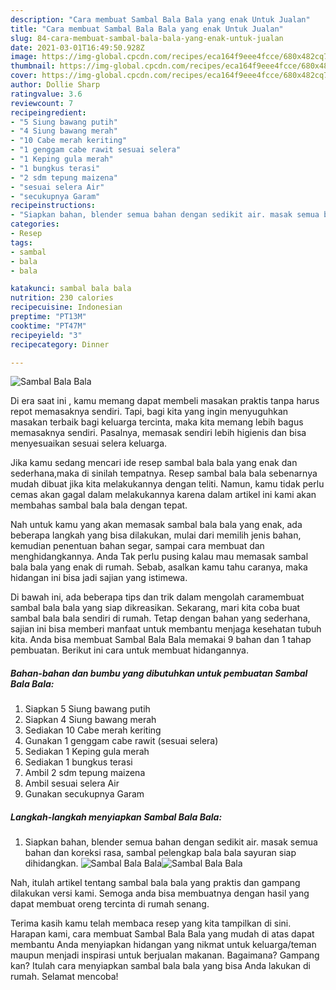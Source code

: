 ```yaml
---
description: "Cara membuat Sambal Bala Bala yang enak Untuk Jualan"
title: "Cara membuat Sambal Bala Bala yang enak Untuk Jualan"
slug: 84-cara-membuat-sambal-bala-bala-yang-enak-untuk-jualan
date: 2021-03-01T16:49:50.928Z
image: https://img-global.cpcdn.com/recipes/eca164f9eee4fcce/680x482cq70/sambal-bala-bala-foto-resep-utama.jpg
thumbnail: https://img-global.cpcdn.com/recipes/eca164f9eee4fcce/680x482cq70/sambal-bala-bala-foto-resep-utama.jpg
cover: https://img-global.cpcdn.com/recipes/eca164f9eee4fcce/680x482cq70/sambal-bala-bala-foto-resep-utama.jpg
author: Dollie Sharp
ratingvalue: 3.6
reviewcount: 7
recipeingredient:
- "5 Siung bawang putih"
- "4 Siung bawang merah"
- "10 Cabe merah keriting"
- "1 genggam cabe rawit sesuai selera"
- "1 Keping gula merah"
- "1 bungkus terasi"
- "2 sdm tepung maizena"
- "sesuai selera Air"
- "secukupnya Garam"
recipeinstructions:
- "Siapkan bahan, blender semua bahan dengan sedikit air. masak semua bahan dan koreksi rasa, sambal pelengkap bala bala sayuran siap dihidangkan."
categories:
- Resep
tags:
- sambal
- bala
- bala

katakunci: sambal bala bala 
nutrition: 230 calories
recipecuisine: Indonesian
preptime: "PT13M"
cooktime: "PT47M"
recipeyield: "3"
recipecategory: Dinner

---
```



![Sambal Bala Bala](https://img-global.cpcdn.com/recipes/eca164f9eee4fcce/680x482cq70/sambal-bala-bala-foto-resep-utama.jpg)

Di era  saat ini , kamu memang dapat membeli masakan praktis tanpa harus repot memasaknya sendiri. Tapi, bagi kita yang ingin menyuguhkan masakan terbaik bagi keluarga tercinta, maka kita memang lebih bagus memasaknya sendiri. Pasalnya, memasak sendiri lebih higienis dan bisa menyesuaikan sesuai selera keluarga.

Jika kamu sedang mencari ide resep sambal bala bala yang enak dan sederhana,maka di sinilah tempatnya. Resep sambal bala bala  sebenarnya mudah dibuat jika kita melakukannya dengan teliti. Namun, kamu tidak perlu cemas akan gagal dalam melakukannya 
karena dalam artikel ini kami akan membahas sambal bala bala dengan tepat.  



Nah untuk kamu yang akan memasak sambal bala bala yang enak, ada beberapa langkah yang bisa dilakukan, mulai dari memilih jenis bahan, kemudian penentuan bahan segar, sampai cara membuat dan menghidangkannya. Anda Tak perlu pusing kalau mau memasak sambal bala bala yang enak di rumah. Sebab, asalkan kamu  tahu caranya, maka hidangan ini bisa jadi sajian yang istimewa.

Di bawah ini, ada beberapa tips dan trik dalam mengolah caramembuat sambal bala bala yang siap dikreasikan. Sekarang, mari kita coba buat sambal bala bala sendiri di rumah. Tetap dengan bahan yang sederhana, sajian ini bisa memberi manfaat untuk membantu menjaga kesehatan tubuh kita. Anda bisa membuat Sambal Bala Bala memakai 9 bahan dan 1 tahap pembuatan. Berikut ini cara untuk membuat hidangannya.

<!--inarticleads1-->

##### Bahan-bahan dan bumbu yang dibutuhkan untuk pembuatan Sambal Bala Bala:

1. Siapkan 5 Siung bawang putih
1. Siapkan 4 Siung bawang merah
1. Sediakan 10 Cabe merah keriting
1. Gunakan 1 genggam cabe rawit (sesuai selera)
1. Sediakan 1 Keping gula merah
1. Sediakan 1 bungkus terasi
1. Ambil 2 sdm tepung maizena
1. Ambil sesuai selera Air
1. Gunakan secukupnya Garam




<!--inarticleads2-->

##### Langkah-langkah menyiapkan Sambal Bala Bala:

1. Siapkan bahan, blender semua bahan dengan sedikit air. masak semua bahan dan koreksi rasa, sambal pelengkap bala bala sayuran siap dihidangkan.
<img src="https://img-global.cpcdn.com/steps/ffb3b1a60b0158d0/160x128cq70/sambal-bala-bala-langkah-memasak-1-foto.jpg" alt="Sambal Bala Bala"><img src="https://img-global.cpcdn.com/steps/6143768308ee9d55/160x128cq70/sambal-bala-bala-langkah-memasak-1-foto.jpg" alt="Sambal Bala Bala">



Nah, itulah artikel tentang  sambal bala bala  yang praktis dan gampang dilakukan versi kami. Semoga anda bisa membuatnya dengan hasil yang dapat membuat oreng tercinta di rumah senang. 

Terima kasih kamu telah membaca resep yang kita tampilkan di sini. Harapan kami, cara membuat  Sambal Bala Bala yang mudah di atas dapat membantu Anda menyiapkan hidangan yang nikmat untuk keluarga/teman maupun menjadi inspirasi untuk berjualan makanan. Bagaimana? Gampang kan? Itulah cara menyiapkan sambal bala bala yang bisa Anda lakukan di rumah. Selamat mencoba!

